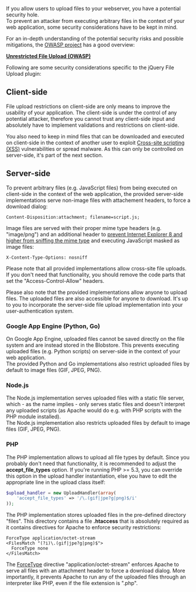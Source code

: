 If you allow users to upload files to your webserver, you have a potential security hole.  
To prevent an attacker from executing arbitrary files in the context of your web application, some security considerations have to be kept in mind.

For an in-depth understanding of the potential security risks and possible mitigations, the [OWASP project](https://www.owasp.org/) has a good overview:

**[Unrestricted File Upload (OWASP)](https://www.owasp.org/index.php/Unrestricted_File_Upload)**


Following are some security considerations specific to the jQuery File Upload plugin:

## Client-side
File upload restrictions on client-side are only means to improve the usability of your application.
The client-side is under the control of any potential attacker, therefore you cannot trust any client-side input and absolutely have to implement validations and restrictions on client-side.

You also need to keep in mind files that can be downloaded and executed on client-side in the context of another user to exploit [Cross-site scripting (XSS)](https://www.owasp.org/index.php/Cross-site_Scripting_(XSS)) vulnerabilities or spread malware. As this can only be controlled on server-side, it's part of the next section.

## Server-side

To prevent arbitrary files (e.g. JavaScript files) from being executed on client-side in the context of the web application, the provided server-side implementations serve non-image files with attachement headers, to force a download dialog:

```
Content-Disposition:attachment; filename=script.js;
```

Image files are served with their proper mime type headers (e.g. "image/png") and an additional header to [prevent Internet Explorer 8 and higher from sniffing the mime type](http://blogs.msdn.com/b/ie/archive/2008/07/02/ie8-security-part-v-comprehensive-protection.aspx) and executing JavaScript masked as image files:

```
X-Content-Type-Options: nosniff
```

Please note that all provided implementations allow cross-site file uploads. If you don't need that functionality, you should remove the code parts that set the "Access-Control-Allow" headers.

Please also note that the provided implementations allow anyone to upload files. The uploaded files are also accessible for anyone to download. It's up to you to incorporate the server-side file upload implementation into your user-authentication system.

### Google App Engine (Python, Go)
On Google App Engine, uploaded files cannot be saved directly on the file system and are instead stored in the Blobstore. This prevents executing uploaded files (e.g. Python scripts) on server-side in the context of your web application.  
The provided Python and Go implementations also restrict uploaded files by default to image files (GIF, JPEG, PNG).

### Node.js
The Node.js implementation serves uploaded files with a static file server, which - as the name implies - only serves static files and doesn't interpret any uploaded scripts (as Apache would do e.g. with PHP scripts with the PHP module installed).  
The Node.js implementation also restricts uploaded files by default to image files (GIF, JPEG, PNG).

### PHP
The PHP implementation allows to upload all file types by default. Since you probably don't need that functionality, it is recommended to adjust the **accept_file_types** option. If you're running PHP >= 5.3, you can override this option in the upload handler instantiation, else you have to edit the appropriate line in the upload class itself:

```php
$upload_handler = new UploadHandler(array(
    'accept_file_types' => '/\.(gif|jpe?g|png)$/i'
));
```

The PHP implementation stores uploaded files in the pre-defined directory "files". This directory contains a file **.htaccess** that is absolutely required as it contains directives for Apache to enforce security restrictions:

```
ForceType application/octet-stream
<FilesMatch "(?i)\.(gif|jpe?g|png)$">
  ForceType none
</FilesMatch>
```

The [ForceType](http://httpd.apache.org/docs/2.4/mod/core.html#forcetype) directive "application/octet-stream" enforces Apache to serve all files with an attachment header to force a download dialog. More importantly, it prevents Apache to run any of the uploaded files through an interpreter like PHP, even if the file extension is ".php".